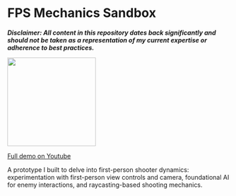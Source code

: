 # FPS Mechanics Sandbox

***Disclaimer: All content in this repository dates back significantly and should not be taken as a representation of my current expertise or adherence to best practices.***

<img src="../readme-assets/fps.gif" width="200"/>

[Full demo on Youtube](https://www.youtube.com/watch?v=RHgiHEW1tIM)

 A prototype I built to delve into first-person shooter dynamics: experimentation with first-person view controls and camera, foundational AI for enemy interactions, and raycasting-based shooting mechanics.